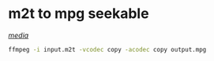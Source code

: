# m2t to mpg seekable

*[media](../README.md#media)*

```sh
ffmpeg -i input.m2t -vcodec copy -acodec copy output.mpg
```
